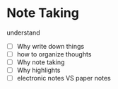 # Note Taking

understand

- [ ] Why write down things
- [ ] how to organize thoughts 
- [ ] Why note taking
- [ ] Why highlights
- [ ] electronic notes VS paper notes
<!--stackedit_data:
eyJoaXN0b3J5IjpbLTExNzAwMDEwMjhdfQ==
-->